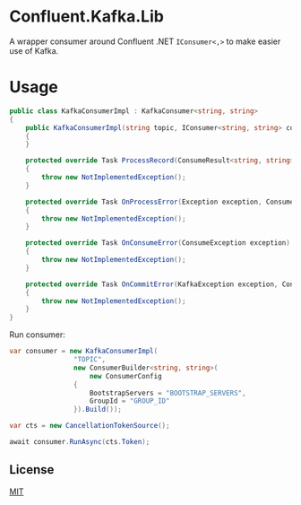 # Confluent.Kafka.Lib

A wrapper consumer around Confluent .NET `IConsumer<,>` to make easier use of Kafka.

# Usage
``` cs
public class KafkaConsumerImpl : KafkaConsumer<string, string>
{
    public KafkaConsumerImpl(string topic, IConsumer<string, string> consumer) : base(topic, consumer)
    {
    }

    protected override Task ProcessRecord(ConsumeResult<string, string> result)
    {
        throw new NotImplementedException();
    }

    protected override Task OnProcessError(Exception exception, ConsumeResult<string, string> result)
    {
        throw new NotImplementedException();
    }

    protected override Task OnConsumeError(ConsumeException exception)
    {
        throw new NotImplementedException();
    }

    protected override Task OnCommitError(KafkaException exception, ConsumeResult<string, string> result)
    {
        throw new NotImplementedException();
    }
}
```

Run consumer:
``` cs
var consumer = new KafkaConsumerImpl(
                "TOPIC",
                new ConsumerBuilder<string, string>(
                    new ConsumerConfig
                {
                    BootstrapServers = "BOOTSTRAP_SERVERS",
                    GroupId = "GROUP_ID"
                }).Build());

var cts = new CancellationTokenSource();

await consumer.RunAsync(cts.Token);
```

## License
[MIT](https://choosealicense.com/licenses/mit/)
